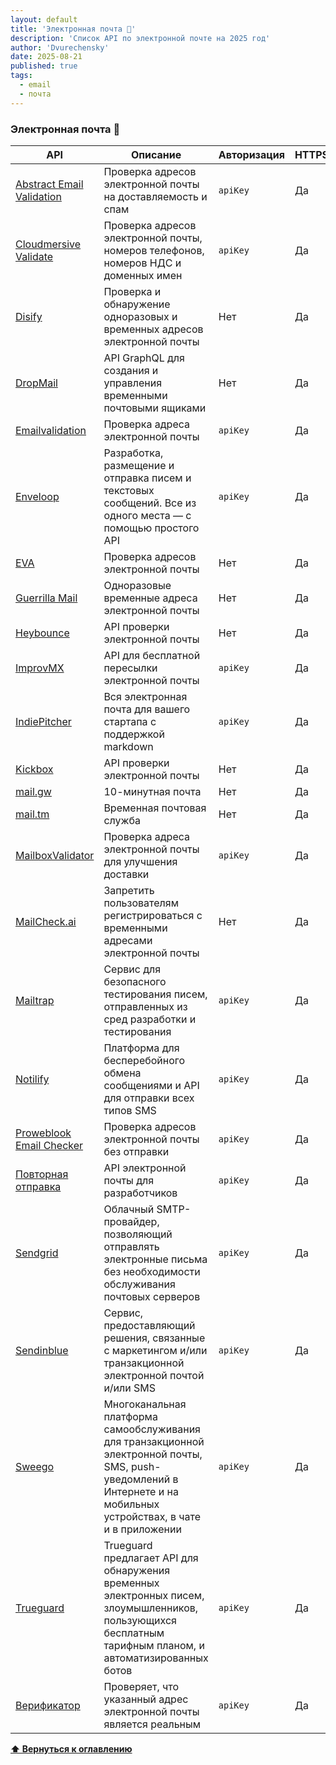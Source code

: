 ```yaml
---
layout: default
title: 'Электронная почта 📧'
description: 'Список API по электронной почте на 2025 год'
author: 'Dvurechensky'
date: 2025-08-21
published: true
tags:
  - email
  - почта
---
```


### Электронная почта 📧

| API                                                                                        | Описание                                                                                                                                                            | Авторизация | HTTPS | CORS       |
| ------------------------------------------------------------------------------------------ | ------------------------------------------------------------------------------------------------------------------------------------------------------------------- | ----------- | ----- | ---------- |
| [Abstract Email Validation](https://www.abstractapi.com/email-verification-validation-api) | Проверка адресов электронной почты на доставляемость и спам                                                                                                         | `apiKey`    | Да    | Да         |
| [Cloudmersive Validate](https://cloudmersive.com/validate-api)                             | Проверка адресов электронной почты, номеров телефонов, номеров НДС и доменных имен                                                                                  | `apiKey`    | Да    | Да         |
| [Disify](https://www.disify.com/)                                                          | Проверка и обнаружение одноразовых и временных адресов электронной почты                                                                                            | Нет         | Да    | Да         |
| [DropMail](https://dropmail.me/api/#live-demo)                                             | API GraphQL для создания и управления временными почтовыми ящиками                                                                                                  | Нет         | Да    | Неизвестно |
| [Emailvalidation](https://emailvalidation.io/email-validation-api/)                        | Проверка адреса электронной почты                                                                                                                                   | `apiKey`    | Да    | Да         |
| [Enveloop](https://enveloop.com)                                                           | Разработка, размещение и отправка писем и текстовых сообщений. Все из одного места — с помощью простого API                                                         | `apiKey`    | Да    | Да         |
| [EVA](https://eva.pingutil.com/)                                                           | Проверка адресов электронной почты                                                                                                                                  | Нет         | Да    | Да         |
| [Guerrilla Mail](https://www.guerrillamail.com/GuerrillaMailAPI.html)                      | Одноразовые временные адреса электронной почты                                                                                                                      | Нет         | Да    | Неизвестно |
| [Heybounce](https://www.heybounce.io/#email-verification-api)                              | API проверки электронной почты                                                                                                                                      | Нет         | Да    | Да         |
| [ImprovMX](https://improvmx.com/api)                                                       | API для бесплатной пересылки электронной почты                                                                                                                      | `apiKey`    | Да    | Неизвестно |
| [IndiePitcher](https://docs.indiepitcher.com/api-reference)                                | Вся электронная почта для вашего стартапа с поддержкой markdown                                                                                                     | `apiKey`    | Да    | Да         |
| [Kickbox](https://open.kickbox.com/)                                                       | API проверки электронной почты                                                                                                                                      | Нет         | Да    | Да         |
| [mail.gw](https://docs.mail.gw)                                                            | 10-минутная почта                                                                                                                                                   | Нет         | Да    | Да         |
| [mail.tm](https://docs.mail.tm)                                                            | Временная почтовая служба                                                                                                                                           | Нет         | Да    | Да         |
| [MailboxValidator](https://www.mailboxvalidator.com/api-email-free)                        | Проверка адреса электронной почты для улучшения доставки                                                                                                            | `apiKey`    | Да    | Неизвестно |
| [MailCheck.ai](https://www.mailcheck.ai/#documentation)                                    | Запретить пользователям регистрироваться с временными адресами электронной почты                                                                                    | Нет         | Да    | Неизвестно |
| [Mailtrap](https://mailtrap.docs.apiary.io/#)                                              | Сервис для безопасного тестирования писем, отправленных из сред разработки и тестирования                                                                           | `apiKey`    | Да    | Неизвестно |
| [Notilify](https://documenter.getpostman.com/view/32462468/2s9YsT6ong)                     | Платформа для бесперебойного обмена сообщениями и API для отправки всех типов SMS                                                                                   | `apiKey`    | Да    | Да         |
| [Proweblook Email Checker](https://proweblook.com/email-verifier) ​​                       | Проверка адресов электронной почты без отправки                                                                                                                     | `apiKey`    | Да    | Да         |
| [Повторная отправка](https://resend.com/docs/)                                             | API электронной почты для разработчиков                                                                                                                             | `apiKey`    | Да    | Да         |
| [Sendgrid](https://docs.sendgrid.com/api-reference/)                                       | Облачный SMTP-провайдер, позволяющий отправлять электронные письма без необходимости обслуживания почтовых серверов                                                 | `apiKey`    | Да    | Неизвестно |
| [Sendinblue](https://developers.sendinblue.com/docs)                                       | Сервис, предоставляющий решения, связанные с маркетингом и/или транзакционной электронной почтой и/или SMS                                                          | `apiKey`    | Да    | Неизвестно |
| [Sweego](https://learn.sweego.io/docs/api-intro)                                           | Многоканальная платформа самообслуживания для транзакционной электронной почты, SMS, push-уведомлений в Интернете и на мобильных устройствах, в чате и в приложении | `apiKey`    | Да    | Да         |
| [Trueguard](https://trueguard.io)                                                          | Trueguard предлагает API для обнаружения временных электронных писем, злоумышленников, пользующихся бесплатным тарифным планом, и автоматизированных ботов          | `apiKey`    | Да    | Нет        |
| [Верификатор](https://verifier.meetchopra.com/docs#/)                                      | Проверяет, что указанный адрес электронной почты является реальным                                                                                                  | `apiKey`    | Да    | Да         |

**[⬆ Вернуться к оглавлению](../index.md)**
